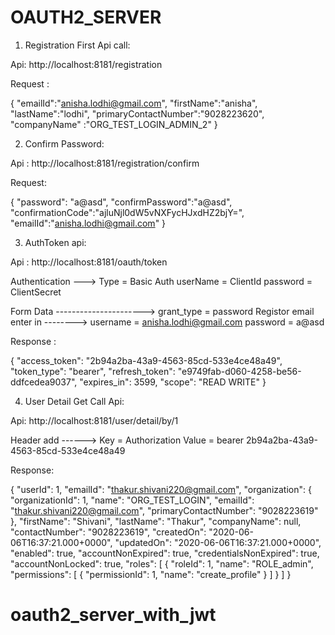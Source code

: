 # OAUTH2_SERVER

1) Registration First Api call:

Api: http://localhost:8181/registration

Request :

{
 "emailId":"anisha.lodhi@gmail.com",
 "firstName":"anisha",
 "lastName":"lodhi",
 "primaryContactNumber":"9028223620",
 "companyName" :"ORG_TEST_LOGIN_ADMIN_2"
}

2) Confirm Password:

Api : http://localhost:8181/registration/confirm

Request:

{
	 "password": "a@asd",
	 "confirmPassword":"a@asd",
	 "confirmationCode":"ajluNjl0dW5vNXFycHJxdHZ2bjY=",
	 "emailId":"anisha.lodhi@gmail.com"
}

3) AuthToken api:

Api : http://localhost:8181/oauth/token

Authentication --->  Type =  Basic Auth
		     userName = ClientId
		     password = ClientSecret

Form Data ----------------------> grant_type = password
Registor email enter in --------> username  = anisha.lodhi@gmail.com
		                  password = a@asd

Response : 

{
    "access_token": "2b94a2ba-43a9-4563-85cd-533e4ce48a49",
    "token_type": "bearer",
    "refresh_token": "e9749fab-d060-4258-be56-ddfcedea9037",
    "expires_in": 3599,
    "scope": "READ WRITE"
}

4) User Detail Get Call Api:

Api: http://localhost:8181/user/detail/by/1

Header add ------> Key = Authorization
		   Value = bearer 2b94a2ba-43a9-4563-85cd-533e4ce48a49

Response:

{
    "userId": 1,
    "emailId": "thakur.shivani220@gmail.com",
    "organization": {
        "organizationId": 1,
        "name": "ORG_TEST_LOGIN",
        "emailId": "thakur.shivani220@gmail.com",
        "primaryContactNumber": "9028223619"
    },
    "firstName": "Shivani",
    "lastName": "Thakur",
    "companyName": null,
    "contactNumber": "9028223619",
    "createdOn": "2020-06-06T16:37:21.000+0000",
    "updatedOn": "2020-06-06T16:37:21.000+0000",
    "enabled": true,
    "accountNonExpired": true,
    "credentialsNonExpired": true,
    "accountNonLocked": true,
    "roles": [
        {
            "roleId": 1,
            "name": "ROLE_admin",
            "permissions": [
                {
                    "permissionId": 1,
                    "name": "create_profile"
                }
            ]
        }
    ]
}

# oauth2_server_with_jwt
